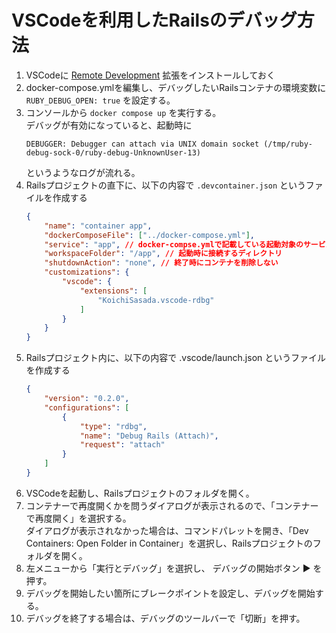 # VSCodeを利用したRailsのデバッグ方法

1. VSCodeに [Remote Development](https://marketplace.visualstudio.com/items?itemName=ms-vscode-remote.vscode-remote-extensionpack) 拡張をインストールしておく  
1. docker-compose.ymlを編集し、デバッグしたいRailsコンテナの環境変数に `RUBY_DEBUG_OPEN: true` を設定する。
1. コンソールから `docker compose up` を実行する。  
   デバッグが有効になっていると、起動時に
   ```
   DEBUGGER: Debugger can attach via UNIX domain socket (/tmp/ruby-debug-sock-0/ruby-debug-UnknownUser-13)
   ```
   というようなログが流れる。
1. Railsプロジェクトの直下に、以下の内容で `.devcontainer.json` というファイルを作成する
   ```json:.devcontainer.json
   {
       "name": "container app",
       "dockerComposeFile": ["../docker-compose.yml"],
       "service": "app", // docker-compse.ymlで記載している起動対象のサービス名
       "workspaceFolder": "/app", // 起動時に接続するディレクトリ
       "shutdownAction": "none", // 終了時にコンテナを削除しない
       "customizations": {
           "vscode": {
               "extensions": [
                   "KoichiSasada.vscode-rdbg"
               ]
           }
       }
   }
   ```
1. Railsプロジェクト内に、以下の内容で .vscode/launch.json というファイルを作成する
   ```json:.vscode/launch.json
   {
       "version": "0.2.0",
       "configurations": [
           {
               "type": "rdbg",
               "name": "Debug Rails (Attach)",
               "request": "attach"
           }
       ]
   }
   ```
1. VSCodeを起動し、Railsプロジェクトのフォルダを開く。
1. コンテナーで再度開くかを問うダイアログが表示されるので、「コンテナーで再度開く」を選択する。  
ダイアログが表示されなかった場合は、コマンドパレットを開き、「Dev Containers: Open Folder in Container」を選択し、Railsプロジェクトのフォルダを開く。
1. 左メニューから「実行とデバッグ」を選択し、 デバッグの開始ボタン ▶️ を押す。
1. デバッグを開始したい箇所にブレークポイントを設定し、デバッグを開始する。
1. デバッグを終了する場合は、デバッグのツールバーで「切断」を押す。
